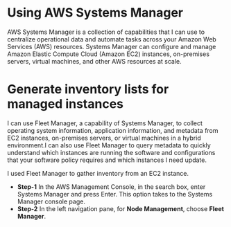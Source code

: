# Using AWS Systems Manager
AWS Systems Manager is a collection of capabilities that I can use to centralize operational data and automate tasks across your Amazon Web Services (AWS) resources. Systems Manager can configure and manage Amazon Elastic Compute Cloud (Amazon EC2) instances, on-premises servers, virtual machines, and other AWS resources at scale. 
# Generate inventory lists for managed instances
I can use Fleet Manager, a capability of Systems Manager, to collect operating system information, application information, and metadata from EC2 instances, on-premises servers, or virtual machines in a hybrid environment.I can also use Fleet Manager to query metadata to quickly understand which instances are running the software and configurations that your software policy requires and which instances I need update.

I used Fleet Manager to gather inventory from an EC2 instance.

* **Step-1** In the AWS Management Console, in the  search box, enter Systems Manager and press Enter. This option takes  to the Systems Manager console page.
* **Step-2** In the left navigation pane, for **Node Management**, choose **Fleet Manager**.
